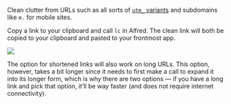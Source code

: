 Clean clutter from URLs such as all sorts of [`utm_` variants](http://www.bytefive.com/blogs/understanding-utm_source-utm_medium-and-utm_campaign) and subdomains like `m.` for mobile sites.

Copy a link to your clipboard and call `lc` in Alfred. The clean link will both be copied to your clipboard and pasted to your frontmost app.

![](https://i.imgur.com/5FGPUhz.png)

The option for shortened links will also work on long URLs. This option, however, takes a bit longer since it needs to first make a call to expand it into its longer form, which is why there are two options — if you have a long link and pick that option, it’ll be way faster (and does not require internet connectivity).
